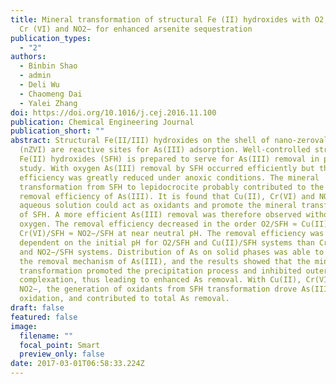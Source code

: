 ```yaml
---
title: Mineral transformation of structural Fe (II) hydroxides with O2, Cu (II),
  Cr (VI) and NO2− for enhanced arsenite sequestration
publication_types:
  - "2"
authors:
  - Binbin Shao
  - admin
  - Deli Wu
  - Chaomeng Dai
  - Yalei Zhang
doi: https://doi.org/10.1016/j.cej.2016.11.100
publication: Chemical Engineering Journal
publication_short: ""
abstract: Structural Fe(II/III) hydroxides on the shell of nano-zerovalent iron
  (nZVI) are reactive sites for As(III) adsorption. Well-controlled structural
  Fe(II) hydroxides (SFH) is prepared to serve for As(III) removal in present
  study. With oxygen As(III) removal by SFH occurred efficiently but the removal
  efficiency was greatly reduced under anoxic conditions. The mineral
  transformation from SFH to lepidocrocite probably contributed to the robust
  removal efficiency of As(III). It is found that Cu(II), Cr(VI) and NO2− in
  aqueous solution could act as oxidants and promote the mineral transformation
  of SFH. A more efficient As(III) removal was therefore observed without
  oxygen. The removal efficiency decreased in the order O2/SFH ≈ Cu(II)/SFH >
  Cr(VI)/SFH ≈ NO2−/SFH at near neutral pH. The removal efficiency was less
  dependent on the initial pH for O2/SFH and Cu(II)/SFH systems than Cr(VI)/SFH
  and NO2−/SFH systems. Distribution of As on solid phases was able to describe
  the removal mechanism of As(III), and the results showed that the mineral
  transformation promoted the precipitation process and inhibited outer-sphere
  complexation, thus leading to enhanced As removal. With Cu(II), Cr(VI) and
  NO2−, the generation of oxidants from SFH transformation drove As(III)
  oxidation, and contributed to total As removal.
draft: false
featured: false
image:
  filename: ""
  focal_point: Smart
  preview_only: false
date: 2017-03-01T06:58:33.224Z
---
```

